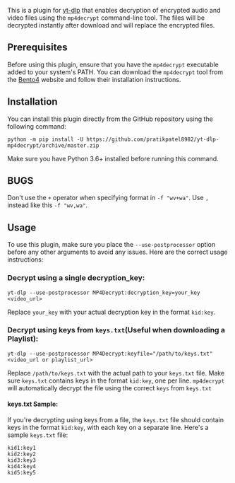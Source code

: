 This is a plugin for [yt-dlp](https://github.com/yt-dlp/yt-dlp) that enables decryption of encrypted audio and video files using the `mp4decrypt` command-line tool. The files will be decrypted instantly after download and will replace the encrypted files.

## Prerequisites

Before using this plugin, ensure that you have the `mp4decrypt` executable added to your system's PATH. You can download the `mp4decrypt` tool from the [Bento4](https://www.bento4.com/) website and follow their installation instructions.

## Installation

You can install this plugin directly from the GitHub repository using the following command:

```shell
python -m pip install -U https://github.com/pratikpatel8982/yt-dlp-mp4decrypt/archive/master.zip
```

Make sure you have Python 3.6+ installed before running this command.

## BUGS

Don't use the `+` operator when specifying format in `-f "wv+wa"`. Use `,` instead like this `-f "wv,wa"`.

## Usage

To use this plugin, make sure you place the `--use-postprocessor` option before any other arguments to avoid any issues. Here are the correct usage instructions:

### Decrypt using a single decryption_key:

```shell
yt-dlp --use-postprocessor MP4Decrypt:decryption_key=your_key <video_url>
```

Replace `your_key` with your actual decryption key in the format `kid:key`.

### Decrypt using keys from `keys.txt`(Useful when downloading a Playlist):

```shell
yt-dlp --use-postprocessor MP4Decrypt:keyfile="/path/to/keys.txt" <video_url or playlist_url>
```

Replace `/path/to/keys.txt` with the actual path to your `keys.txt` file. Make sure `keys.txt` contains keys in the format `kid:key`, one per line. `mp4decrypt` will automatically decrypt the file using the correct `keys` from `keys.txt`

#### keys.txt Sample:
If you're decrypting using keys from a file, the `keys.txt` file should contain keys in the format `kid:key`, with each key on a separate line. Here's a sample `keys.txt` file:
```shell
kid1:key1
kid2:key2
kid3:key3
kid4:key4
kid5:key5
```
